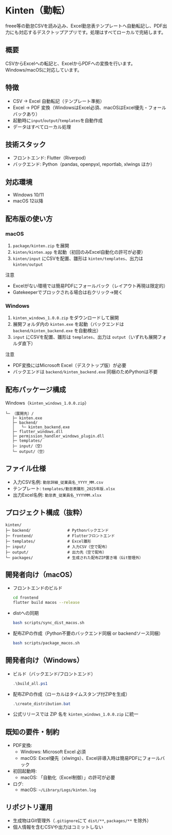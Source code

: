 # Kinten（勤転）

freee等の勤怠CSVを読み込み、Excel勤怠表テンプレートへ自動転記し、PDF出力にも対応するデスクトップアプリです。処理はすべてローカルで完結します。

## 概要
CSVからExcelへの転記と、ExcelからPDFへの変換を行います。Windows/macOSに対応しています。

## 特徴
- CSV → Excel 自動転記（テンプレート準拠）
- Excel → PDF 変換（WindowsはExcel必須、macOSはExcel優先・フォールバックあり）
- 起動時に`input`/`output`/`templates`を自動作成
- データはすべてローカル処理

## 技術スタック
- フロントエンド: Flutter（Riverpod）
- バックエンド: Python（pandas, openpyxl, reportlab, xlwings ほか）

## 対応環境
- Windows 10/11
- macOS 12以降

## 配布版の使い方
### macOS
1. `package/kinten.zip` を展開
2. `kinten/kinten.app` を起動（初回のみExcel自動化の許可が必要）
3. `kinten/input` にCSVを配置、雛形は `kinten/templates`、出力は `kinten/output`

注意
- Excelがない環境では簡易PDFにフォールバック（レイアウト再現は限定的）
- Gatekeeperでブロックされる場合は右クリック→開く

### Windows
1. `kinten_windows_1.0.0.zip` をダウンロードして展開
2. 展開フォルダ内の `kinten.exe` を起動（バックエンドは `backend/kinten_backend.exe` を自動検出）
3. `input` にCSVを配置、雛形は `templates`、出力は `output`（いずれも展開フォルダ直下）

注意
- PDF変換にはMicrosoft Excel（デスクトップ版）が必要
- バックエンドは `backend/kinten_backend.exe` 同梱のためPythonは不要

## 配布パッケージ構成

Windows（`kinten_windows_1.0.0.zip`）
```
└─ （展開先）/
   ├─ kinten.exe
   ├─ backend/
   │   └─ kinten_backend.exe
   ├─ flutter_windows.dll
   ├─ permission_handler_windows_plugin.dll
   ├─ templates/
   ├─ input/（空）
   └─ output/（空）
```

## ファイル仕様
- 入力CSV名例: `勤怠詳細_従業員名_YYYY_MM.csv`
- テンプレート: `templates/勤怠表雛形_2025年版.xlsx`
- 出力Excel名例: `勤怠表_従業員名_YYYYMM.xlsx`

## プロジェクト構成（抜粋）
```
kinten/
├─ backend/                # Pythonバックエンド
├─ frontend/               # Flutterフロントエンド
├─ templates/              # Excel雛形
├─ input/                  # 入力CSV（空で配布）
├─ output/                 # 出力先（空で配布）
└─ packages/               # 生成された配布ZIP置き場（Git管理外）
```

## 開発者向け（macOS）
- フロントエンドのビルド
  ```bash
  cd frontend
  flutter build macos --release
  ```
- distへの同期
  ```bash
  bash scripts/sync_dist_macos.sh
  ```
- 配布ZIPの作成（Python不要のバックエンド同梱 or backendソース同梱）
  ```bash
  bash scripts/package_macos.sh
  ```

## 開発者向け（Windows）
- ビルド（バックエンド/フロントエンド）
  ```powershell
  .\build_all.ps1
  ```
- 配布ZIPの作成（ローカルはタイムスタンプ付ZIPを生成）
  ```powershell
  .\create_distribution.bat
  ```
- 公式リリースでは ZIP 名を `kinten_windows_1.0.0.zip` に統一

## 既知の要件・制約
- PDF変換:
  - Windows: Microsoft Excel 必須
  - macOS: Excel優先（xlwings）、Excel非導入時は簡易PDFにフォールバック
- 初回起動時:
  - macOS: 「自動化（Excel制御）」の許可が必要
- ログ:
  - macOS: `~/Library/Logs/kinten.log`

## リポジトリ運用
- 生成物はGit管理外（`.gitignore`にて `dist/**`, `packages/**` を除外）
- 個人情報を含むCSVや出力はコミットしない


